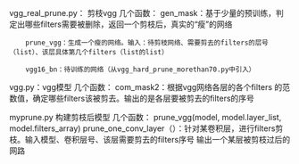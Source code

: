 vgg_real_prune.py： 剪枝vgg
        几个函数：
        gen_mask：基于少量的预训练，判定出哪些filters需要被删除，返回一个剪枝后，真实的“瘦”的网络

        prune_vgg：生成一个瘦的网络。输入：待剪枝网络、需要剪去的filters的层号（list）、该层具体第几个filters（list的list）

        vgg16_bn：待训练的网络（从vgg_hard_prune_morethan70.py中引入）


vgg.py：vgg模型
        几个函数：
        com_mask2：根据vgg网络各层的各个filters 的范数值，确定哪些filters该被剪去。输出的是各层要被剪去的filters的序号



myprune.py 构建剪枝后模型
        几个函数：
        prune_vgg(model, model.layer_list, model.filters_array)
        prune_one_conv_layer（）：针对某卷积层，进行filters剪枝。输入模型、卷积层号、该层需要剪去的filters序号
                                    输出一个某层被剪枝过后的网路